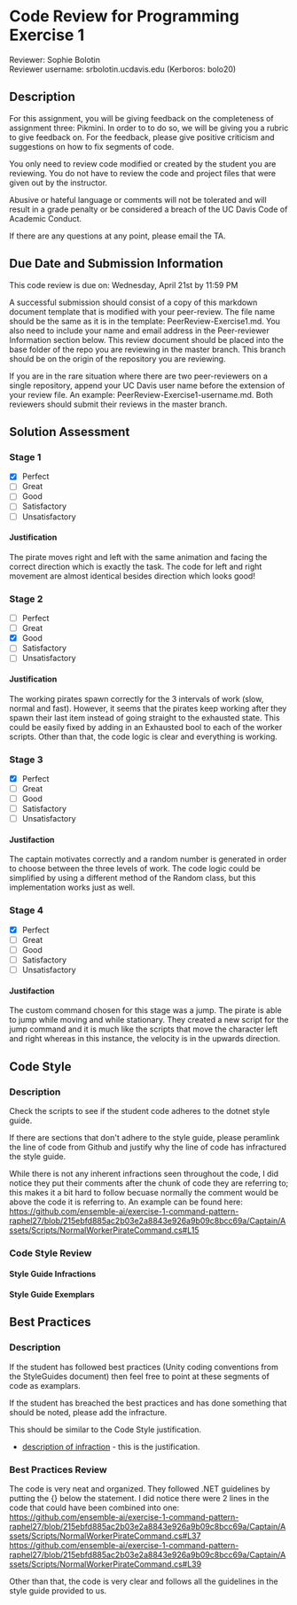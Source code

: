 # Code Review for Programming Exercise 1 #

Reviewer: Sophie Bolotin   
Reviewer username: srbolotin.ucdavis.edu (Kerboros: bolo20)

## Description ##

For this assignment, you will be giving feedback on the completeness of assignment three: Pikmini. In order to to do so, we will be giving you a rubric to give feedback on. For the feedback, please give positive criticism and suggestions on how to fix segments of code.

You only need to review code modified or created by the student you are reviewing. You do not have to review the code and project files that were given out by the instructor.

Abusive or hateful language or comments will not be tolerated and will result in a grade penalty or be considered a breach of the UC Davis Code of Academic Conduct.

If there are any questions at any point, please email the TA.

## Due Date and Submission Information ##
This code review is due on:
Wednesday, April 21st by 11:59 PM

A successful submission should consist of a copy of this markdown document template that is modified with your peer-review. The file name should be the same as it is in the template: PeerReview-Exercise1.md. You also need to include your name and email address in the Peer-reviewer Information section below. This review document should be placed into the base folder of the repo you are reviewing in the master branch. This branch should be on the origin of the repository you are reviewing.

If you are in the rare situation where there are two peer-reviewers on a single repository, append your UC Davis user name before the extension of your review file. An example: PeerReview-Exercise1-username.md. Both reviewers should submit their reviews in the master branch.  

## Solution Assessment ##

### Stage 1 ###

- [X] Perfect
- [ ] Great
- [ ] Good
- [ ] Satisfactory
- [ ] Unsatisfactory

#### Justification ##### 
The pirate moves right and left with the same animation and facing the correct direction which is exactly the task. The code for left and right movement are almost identical besides direction which looks good!

### Stage 2 ###

- [ ] Perfect
- [ ] Great
- [x] Good
- [ ] Satisfactory
- [ ] Unsatisfactory

#### Justification ##### 
The working pirates spawn correctly for the 3 intervals of work (slow, normal and fast). However, it seems that the pirates keep working after they spawn their last item instead of going straight to the exhausted state. This could be easily fixed by adding in an Exhausted bool to each of the worker scripts. Other than that, the code logic is clear and everything is working. 

### Stage 3 ###

- [X] Perfect
- [ ] Great
- [ ] Good
- [ ] Satisfactory
- [ ] Unsatisfactory

#### Justifaction ##### 
The captain motivates correctly and a random number is generated in order to choose between the three levels of work. The code logic could be simplified by using a different method of the Random class, but this implementation works just as well. 

### Stage 4 ###

- [X] Perfect
- [ ] Great
- [ ] Good
- [ ] Satisfactory
- [ ] Unsatisfactory

#### Justifaction ##### 
The custom command chosen for this stage was a jump. The pirate is able to jump while moving and while stationary. They created a new script for the jump command and it is much like the scripts that move the character left and right whereas in this instance, the velocity is in the upwards direction. 

## Code Style ##

### Description ###
Check the scripts to see if the student code adheres to the dotnet style guide.

If there are sections that don't adhere to the style guide, please peramlink the line of code from Github and justify why the line of code has infractured the style guide.

While there is not any inherent infractions seen throughout the code, I did notice they put their comments after the chunk of code they are referring to; this makes it a bit hard to follow becuase normally the comment would be above the code it is referring to. 
An example can be found here:
https://github.com/ensemble-ai/exercise-1-command-pattern-raphel27/blob/215ebfd885ac2b03e2a8843e926a9b09c8bcc69a/Captain/Assets/Scripts/NormalWorkerPirateCommand.cs#L15

### Code Style Review ###

#### Style Guide Infractions ####

#### Style Guide Exemplars ####

## Best Practices ##

### Description ###

If the student has followed best practices (Unity coding conventions from the StyleGuides document) then feel free to point at these segments of code as examplars. 

If the student has breached the best practices and has done something that should be noted, please add the infracture.

This should be similar to the Code Style justification.

* [description of infraction](https://github.com/dr-jam/ECS189L) - this is the justification.

### Best Practices Review ###

The code is very neat and organized. They followed .NET guidelines by putting the {} below the statement. I did notice there were 2 lines in the code that could have been combined into one: 
https://github.com/ensemble-ai/exercise-1-command-pattern-raphel27/blob/215ebfd885ac2b03e2a8843e926a9b09c8bcc69a/Captain/Assets/Scripts/NormalWorkerPirateCommand.cs#L37
https://github.com/ensemble-ai/exercise-1-command-pattern-raphel27/blob/215ebfd885ac2b03e2a8843e926a9b09c8bcc69a/Captain/Assets/Scripts/NormalWorkerPirateCommand.cs#L39

Other than that, the code is very clear and follows all the guidelines in the style guide provided to us. 
